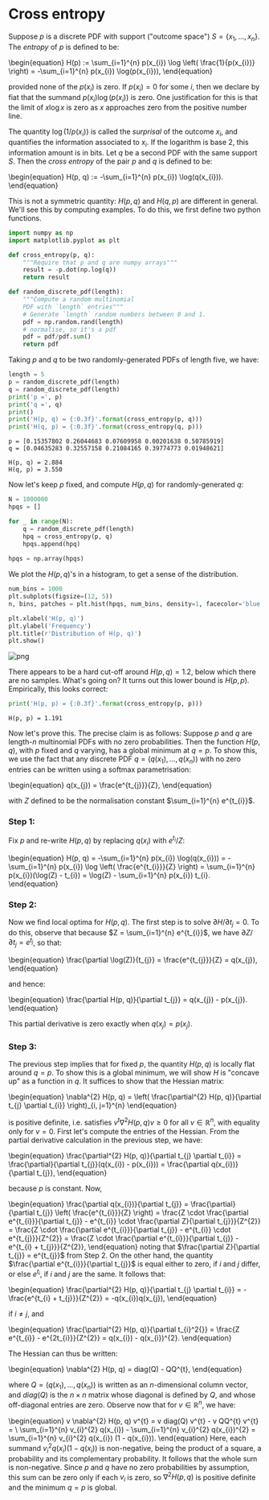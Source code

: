 # Cross entropy

Suppose $p$ is a discrete PDF with support ("outcome space") $S = \{ x_{1}, \ldots, x_{n} \}$. The _entropy_ of $p$ is defined to be:

\begin{equation}
H(p) := \sum_{i=1}^{n} p(x_{i}) \log \left( \frac{1}{p(x_{i})} \right) = -\sum_{i=1}^{n} p(x_{i}) \log(p(x_{i})),
\end{equation}

provided none of the $p(x_{i})$ is zero. If $p(x_{i}) = 0$ for some $i$, then we declare by fiat that the summand $p(x_{i}) \log(p(x_{i}))$ is zero. One justification for this is that the limit of $x \log x$ is zero as $x$ approaches zero from the positive number line.

The quantity $\log(1/p(x_{i}))$ is called the _surprisal_ of the outcome $x_{i}$, and quantifies the information associated to $x_{i}$. If the logarithm is base 2, this information amount is in bits. Let $q$ be a second PDF with the same support $S$. Then the _cross entropy_ of the pair $p$ and $q$ is defined to be:

\begin{equation}
H(p, q) := -\sum_{i=1}^{n} p(x_{i}) \log(q(x_{i})).
\end{equation}

This is not a symmetric quantity: $H(p, q)$ and $H(q, p)$ are different in general. We'll see this by computing examples. To do this, we first define two python functions.


```python
import numpy as np
import matplotlib.pyplot as plt

def cross_entropy(p, q):
    """Require that p and q are numpy arrays"""
    result = -p.dot(np.log(q))
    return result

def random_discrete_pdf(length):
    """Compute a random multinomial 
    PDF with `length` entries"""
    # Generate `length` random numbers between 0 and 1.
    pdf = np.random.rand(length)
    # normalise, so it's a pdf
    pdf = pdf/pdf.sum()
    return pdf
```

Taking $p$ and $q$ to be two randomly-generated PDFs of length five, we have:


```python
length = 5
p = random_discrete_pdf(length)
q = random_discrete_pdf(length)
print('p =', p)
print('q =', q)
print()
print('H(p, q) = {:0.3f}'.format(cross_entropy(p, q)))
print('H(q, p) = {:0.3f}'.format(cross_entropy(q, p)))
```

    p = [0.15357802 0.26044683 0.07609958 0.00201638 0.50785919]
    q = [0.04635283 0.32557158 0.21084165 0.39774773 0.01948621]
    
    H(p, q) = 2.884
    H(q, p) = 3.550


Now let's keep $p$ fixed, and compute $H(p, q)$ for randomly-generated $q$:


```python
N = 1000000
hpqs = []

for _ in range(N):
    q = random_discrete_pdf(length)
    hpq = cross_entropy(p, q)
    hpqs.append(hpq)
    
hpqs = np.array(hpqs)
```

We plot the $H(p, q)$'s in a histogram, to get a sense of the distribution.


```python
num_bins = 1000
plt.subplots(figsize=(12, 5))
n, bins, patches = plt.hist(hpqs, num_bins, density=1, facecolor='blue', alpha=0.5)

plt.xlabel('H(p, q)')
plt.ylabel('Frequency')
plt.title(r'Distribution of H(p, q)')
plt.show()
```


![png](output_7_0.png)


There appears to be a hard cut-off around $H(p, q) = 1.2$, below which there are no samples. What's going on? It turns out this lower bound is $H(p, p)$. Empirically, this looks correct:


```python
print('H(p, p) = {:0.3f}'.format(cross_entropy(p, p)))
```

    H(p, p) = 1.191


Now let's prove this. The precise claim is as follows: Suppose $p$ and $q$ are length-$n$ multinomial PDFs with no zero probabilities. Then the function $H(p, q)$, with $p$ fixed and $q$ varying, has a global minimum at $q = p$. To show this, we use the fact that any discrete PDF $q = (q(x_{1}), \ldots, q(x_{n}))$ with no zero entries can be written using a softmax parametrisation:

\begin{equation}
q(x_{j}) = \frac{e^{t_{j}}}{Z},
\end{equation}

with $Z$ defined to be the normalisation constant $\sum_{i=1}^{n} e^{t_{i}}$.

### Step 1:
Fix $p$ and re-write $H(p, q)$ by replacing $q(x_{i})$ with $e^{t_{i}}/Z$:

\begin{equation}
H(p, q) = -\sum_{i=1}^{n} p(x_{i}) \log(q(x_{i})) = -\sum_{i=1}^{n} p(x_{i}) \log \left( \frac{e^{t_{i}}}{Z} \right) = 
\sum_{i=1}^{n} p(x_{i})(\log(Z) - t_{i}) = \log(Z) - \sum_{i=1}^{n} p(x_{i}) t_{i}.
\end{equation}
### Step 2:
Now we find local optima for $H(p, q)$. The first step is to solve $\partial H/\partial t_{j} = 0$. To do this, observe that because $Z = \sum_{i=1}^{n} e^{t_{i}}$, we have $\partial Z/\partial t_{j} = e^{t_{j}}$, so that:

\begin{equation}
\frac{\partial \log(Z)}{t_{j}} = \frac{e^{t_{j}}}{Z} = q(x_{j}),
\end{equation}

and hence:

\begin{equation}
\frac{\partial H(p, q)}{\partial t_{j}} = q(x_{j}) - p(x_{j}).
\end{equation}

This partial derivative is zero exactly when $q(x_{j}) = p(x_{j})$.
### Step 3:
The previous step implies that for fixed $p$, the quantity $H(p, q)$ is locally flat around $q = p$. To show this is a global minimum, we will show $H$ is "concave up" as a function in $q$. It suffices to show that the Hessian matrix:

\begin{equation}
\nabla^{2} H(p, q) = \left( \frac{\partial^{2} H(p, q)}{\partial t_{j} \partial t_{i}} \right)_{i, j=1}^{n}
\end{equation}

is positive definite, i.e. satisfies $v^{t} \nabla^{2} H(p, q) v \ge 0$ for all $v \in \mathbb{R}^{n}$, with equality only for $v = 0$. First let's compute the entries of the Hessian. From the partial derivative calculation in the previous step, we have:

\begin{equation}
\frac{\partial^{2} H(p, q)}{\partial t_{j} \partial t_{i}} = \frac{\partial}{\partial t_{j}}(q(x_{i}) - p(x_{i})) = 
\frac{\partial q(x_{i})}{\partial t_{j}},
\end{equation}

because $p$ is constant. Now, 

\begin{equation}
\frac{\partial q(x_{i})}{\partial t_{j}} = \frac{\partial}{\partial t_{j}} \left( \frac{e^{t_{i}}}{Z} \right) = 
\frac{Z \cdot \frac{\partial e^{t_{i}}}{\partial t_{j}} - e^{t_{i}} \cdot \frac{\partial Z}{\partial t_{j}}}{Z^{2}} = 
\frac{Z \cdot \frac{\partial e^{t_{i}}}{\partial t_{j}} - e^{t_{i}} \cdot e^{t_{j}}}{Z^{2}} = 
\frac{Z \cdot \frac{\partial e^{t_{i}}}{\partial t_{j}} - e^{t_{i} + t_{j}}}{Z^{2}},
\end{equation}
noting that $\frac{\partial Z}{\partial t_{j}} = e^{t_{j}}$ from Step 2. On the other hand, the quantity $\frac{\partial e^{t_{i}}}{\partial t_{j}}$ is equal either to zero, if $i$ and $j$ differ, or else $e^{t_{i}}$, if $i$ and $j$ are the same. It follows that:

\begin{equation}
\frac{\partial^{2} H(p, q)}{\partial t_{j} \partial t_{i}} = -\frac{e^{t_{i} + t_{j}}}{Z^{2}} = -q(x_{i})q(x_{j}),
\end{equation}

if $i \neq j$, and

\begin{equation}
\frac{\partial^{2} H(p, q)}{\partial t_{i}^2{}} = \frac{Z e^{t_{i}} - e^{2t_{i}}}{Z^{2}} = q(x_{i}) - q(x_{i})^{2}.
\end{equation}

The Hessian can thus be written:

\begin{equation}
\nabla^{2} H(p, q) = diag(Q) - QQ^{t},
\end{equation}

where $Q = (q(x_{1}), \ldots, q(x_{n}))$ is written as an $n$-dimensional column vector, and $diag(Q)$ is the $n \times n$ matrix whose diagonal is defined by $Q$, and whose off-diagonal entries are zero. Observe now that for $v \in \mathbb{R}^{n}$, we have:

\begin{equation}
v \nabla^{2} H(p, q) v^{t} = v diag(Q) v^{t} - v QQ^{t} v^{t} = \\
\sum_{i=1}^{n} v_{i}^{2} q(x_{i}) - \sum_{i=1}^{n} v_{i}^{2} q(x_{i})^{2} =
\sum_{i=1}^{n} v_{i}^{2} q(x_{i}) (1 - q(x_{i})).
\end{equation}
Here, each summand $v_{i}^{2} q(x_{i}) (1 - q(x_{i}))$ is non-negative, being the product of a square, a probability and its complementary probability. It follows that the whole sum is non-negative. Since $p$ and $q$ have no zero probabilities by assumption, this sum can be zero only if each $v_{i}$ is zero, so $\nabla^{2} H(p, q)$ is positive definite and the minimum $q = p$ is global.


```python

```
